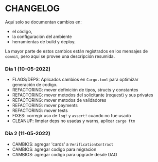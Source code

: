 # CHANGELOG

Aquí solo se documentan cambios en:

- el código, 
- la configuración del ambiente 
- herramientas de build y deploy.

La mayor parte de estos cambios están registrados en los mensajes de `commit`,  pero aquí se provee una descripción resumida.

### Día 1 (10-05-2022)

- FLAGS/DEPS: Aplicados cambios en `Cargo.toml` para optimizar generación de codigo.
- REFACTORING: mover definición de tipos, structs y constantes
- REFACTORING: mover metodos del solicitante (request) y sus privates
- REFACTORING: mover metodos de validadores
- REFACTORING: mover payments
- REFACTORING: mover tests
- FIXES: corregir uso de `log!` y `assert!` cuando no fue usado
- CLEANUP: limpiar deps no usadas y warns, aplicar `cargo ftm`

### Día 2 (11-05-2022)

- CAMBIOS: agregar 'cards' a `VerificationContract` 
- CAMBIOS: agregar codigo para migracion
- CAMBIOS: agregar codigo para upgrade desde DAO

